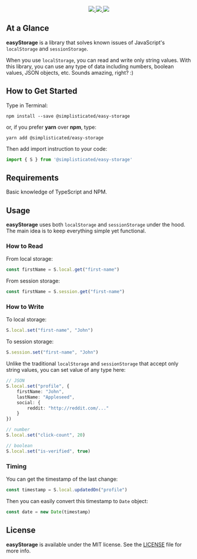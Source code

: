 <p align="center">
    <a href="https://nodejs.org">
        <img src="https://img.shields.io/badge/Created for-Node.js-teal.svg?style=flat">
    </a>
    <a href="https://www.typescriptlang.org">
        <img src="https://img.shields.io/badge/Written in-TypeScript-purple.svg?style=flat">
    </a>
    <a href="https://tldrlegal.com/license/mit-license">
        <img src="https://img.shields.io/badge/License-MIT-blue.svg?style=flat">
    </a>
</p>

## At a Glance

**easyStorage** is a library that solves known issues of JavaScript's `localStorage` and `sessionStorage`.

When you use `localStorage`, you can read and write only string values. With this library, you can use any type of data including numbers, boolean values, JSON objects, etc. Sounds amazing, right? :)

## How to Get Started

Type in Terminal:

```
npm install --save @simplisticated/easy-storage
```

or, if you prefer **yarn** over **npm**, type:

```
yarn add @simplisticated/easy-storage
```

Then add import instruction to your code:

```typescript
import { S } from '@simplisticated/easy-storage'
```

## Requirements

Basic knowledge of TypeScript and NPM.

## Usage

**easyStorage** uses both `localStorage` and `sessionStorage` under the hood. The main idea is to keep everything simple yet functional.

### How to Read

From local storage:

```typescript
const firstName = S.local.get("first-name")
```

From session storage:

```typescript
const firstName = S.session.get("first-name")
```

### How to Write

To local storage:

```typescript
S.local.set("first-name", "John")
```

To session storage:

```typescript
S.session.set("first-name", "John")
```

Unlike the traditional `localStorage` and `sessionStorage` that accept only string values, you can set value of any type here:

```typescript
// JSON
S.local.set("profile", {
    firstName: "John",
    lastName: "Appleseed",
    social: {
        reddit: "http://reddit.com/..."
    }
})

// number
S.local.set("click-count", 20)

// boolean
S.local.set("is-verified", true)
```

### Timing

You can get the timestamp of the last change:

```typescript
const timestamp = S.local.updatedOn("profile")
```

Then you can easily convert this timestamp to `Date` object:

```typescript
const date = new Date(timestamp)
```

## License

**easyStorage** is available under the MIT license. See the [LICENSE](./LICENSE) file for more info.
